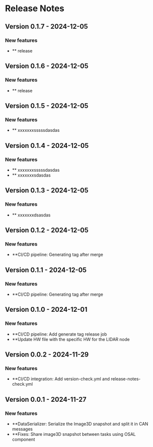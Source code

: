 # Release Notes

## Version 0.1.7 - 2024-12-05

###  New features
- ** release

## Version 0.1.6 - 2024-12-05

###  New features
- ** release

## Version 0.1.5 - 2024-12-05

###  New features
- ** xxxxxxxsssssdasdas

## Version 0.1.4 - 2024-12-05

###  New features
- ** xxxxxxxsssssdasdas
- ** xxxxxxxsdasdas

## Version 0.1.3 - 2024-12-05

###  New features
- ** xxxxxxxdsasdas

## Version 0.1.2 - 2024-12-05

###  New features
- **CI/CD pipeline: Generating tag after merge

## Version 0.1.1 - 2024-12-05

###  New features
- **CI/CD pipeline: Generating tag after merge

## Version 0.1.0 - 2024-12-01

###  New features
- **CI/CD pipeline: Add generate tag release job
- **Update HW file with the specific HW for the LIDAR node

## Version 0.0.2 - 2024-11-29

###  New features
- **CI/CD integration: Add version-check.yml and release-notes-check.yml

## Version 0.0.1 - 2024-11-27

###  New features
- **DataSerializer: Serialize the Image3D snapshot and split it in CAN messages
- **Fixes: Share image3D snapshot between tasks using OSAL component

